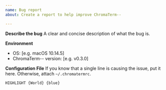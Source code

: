```yaml
---
name: Bug report
about: Create a report to help improve ChromaTerm--

---
```


**Describe the bug**
A clear and concise description of what the bug is.

**Environment**
 - OS: [e.g. macOS 10.14.5]
 - ChromaTerm-- version: [e.g. v0.3.0]

**Configuration File**
If you know that a single line is causing the issue, put it here. Otherwise, attach `~/.chromatermrc`.
```
HIGHLIGHT {World} {blue}
```
